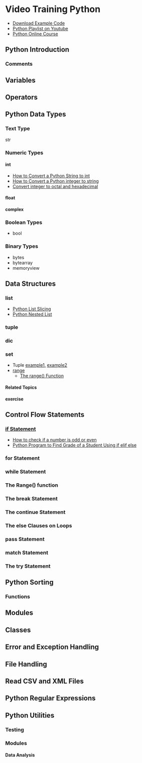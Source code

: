# Video Training Python

- [Download Example Code](https://github.com/yasirbhutta/python-examples)
- [Python Playlist on Youtube](https://www.youtube.com/playlist?list=PLKYRx0Ibk7Vi-CC7ik98qT0VKK0F7ikja)
- [Python Online Course](python-courses.md)

## Python Introduction

### Comments

## Variables

## Operators

## Python Data Types

### Text Type

str

### Numeric Types

#### int

- [How to Convert a Python String to int](#)
- [How to Convert a Python integer to string](#)
- [Convert integer to octal and hexadecimal](#)

#### float

#### complex

### Boolean Types

- bool
  
### Binary Types

- bytes
- bytearray
- memoryview

## Data Structures

### list

- [Python List Slicing](#)
- [Python Nested List](#)

### tuple

### dic
### set

- Tuple [example1,](https://yasirbhutta.blogspot.com/2022/09/python-variables-and-assignment-tuple.html) [example2](https://yasirbhutta.blogspot.com/2022/09/python-variables-and-assignment-tuple_22.html)
- [range](https://yasirbhutta.blogspot.com/2022/10/15-python-sequence-type-range-python.html)
  - [The range() Function](https://youtu.be/ZEVsokTGbwA)

#### Related Topics

#### exercise

## Control Flow Statements

### [if Statement]()

- [How to check if a number is odd or even](https://youtube.com/shorts/za0rSiA33j0)
- [Python Program to Find Grade of a Student Using if elif else](https://youtu.be/oEZzg0cUNw8)

### for Statement

### while Statement

### The Range() function

### The break Statement

### The continue Statement

### The else Clauses on Loops

### pass Statement

### match Statement

### The try Statement

## Python Sorting

### Functions

## Modules

## Classes

## Error and Exception Handling

## File Handling

## Read CSV and XML Files

## Python Regular Expressions

## Python Utilities

### Testing

### Modules

#### Data Analysis

